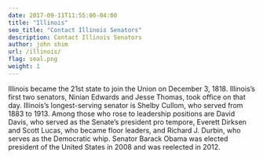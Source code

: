```yaml
---
date: 2017-09-11T11:55:00-04:00
title: "Illinois"
seo_title: "Contact Illinois Senators"
description: Contact Illinois Senators
author: john shim
url: /illinois/
flag: seal.png
weight: 1
---
```


Illinois became the 21st state to join the Union on December 3, 1818. Illinois’s first two senators, Ninian Edwards and Jesse Thomas, took office on that day. Illinois’s longest-serving senator is Shelby Cullom, who served from 1883 to 1913. Among those who rose to leadership positions are David Davis, who served as the Senate’s president pro tempore, Everett Dirksen and Scott Lucas, who became floor leaders, and Richard J. Durbin, who serves as the Democratic whip. Senator Barack Obama was elected president of the United States in 2008 and was reelected in 2012.